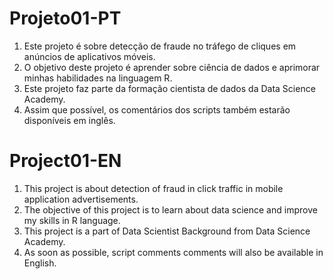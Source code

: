 # Projeto01-PT
1. Este projeto é sobre detecção de fraude no tráfego de cliques em anúncios de aplicativos móveis.
2. O objetivo deste projeto é aprender sobre ciência de dados e aprimorar minhas habilidades na linguagem R.
3. Este projeto faz parte da formação cientista de dados da Data Science Academy.
4. Assim que possível, os comentários dos scripts também estarão disponíveis em inglês.

# Project01-EN
1. This project is about detection of fraud in click traffic in mobile application advertisements.
2. The objective of this project is to learn about data science and improve my skills in R language.
3. This project is a part of Data Scientist Background from Data Science Academy.
4. As soon as possible, script comments comments will also be available in English.
